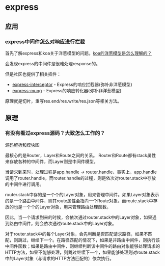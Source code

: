 # express

## 应用

### express中间件怎么对响应进行拦截

首先了解express和koa关于洋葱模型的问题。[koa的洋葱模型是怎么理解的？](/library/koa.html#koa%E7%9A%84%E6%B4%8B%E8%91%B1%E6%A8%A1%E5%9E%8B%E6%98%AF%E6%80%8E%E4%B9%88%E7%90%86%E8%A7%A3%E7%9A%84%EF%BC%9F)

会发现express的中间件是很难处理response的。

但是社区也提供了相关插件：

- [express-interceptor](https://github.com/axiomzen/express-interceptor) - Express的响应拦截器(弥补非洋葱模型)
- [express-mung](https://github.com/richardschneider/express-mung) - Express的响应转化器(弥补非洋葱模型)

原理就是切片，重写res.end/res.write/res.json等相关方法。

## 原理

### 有没有看过express源码？大致怎么工作的？

[源码解析和模块图](https://github.com/FunnyLiu/express/tree/readsource)

最核心的是Router，Layer和Route之间的关系。
Router和Route都有stack属性来存放各种的中间件，而Layer则是中间件模型。

当请求到来时，处理过程是app.handle → router.handle，事实上，app.handle调用了router.handle，而router.handle的过程，则是依次对router.stack中存放的中间件进行调用。

router.stack中存的是一个个的Layer对象，用来管理中间件。如果Layer对象表示的是一个路由中间件，则其route属性会指向一个Route对象，而route.stack中存放的也是一个个的Layer对象，用来管理路由处理函数。

因此，当一个请求到来的时候，会依次通过router.stack中的Layer对象，如果遇到路由中间件，则会依次通过route.stack中的Layer对象。

对于router.stack中的每个Layer对象，会先判断是否匹配请求路径，如果不匹配，则跳过，继续下一个。在路径匹配的情况下，如果是非路由中间件，则执行该中间件函数；如果是路由中间件，则继续判断该中间件的路由对象能够处理请求的HTTP方法，如果不能够处理，则跳过继续下一个，如果能够处理则对route.stack中的Layer对象（与请求的HTTP方法匹配的）依次执行。

